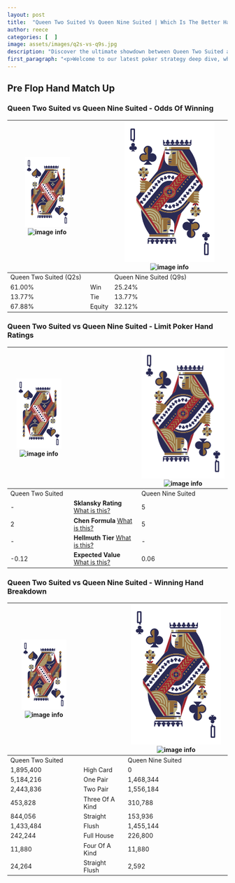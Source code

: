 ```yaml
---
layout: post
title:  "Queen Two Suited Vs Queen Nine Suited | Which Is The Better Hand In Poker? A Complete Guide"
author: reece
categories: [  ]
image: assets/images/q2s-vs-q9s.jpg
description: "Discover the ultimate showdown between Queen Two Suited and Queen Nine Suited in poker! Uncover the odds, strategies, and scenarios where one hand triumphs over the other. Get ready to up your poker game with this thrilling analysis."
first_paragraph: "<p>Welcome to our latest poker strategy deep dive, where we're pitting two distinct hands against each other in a high-stakes showdown: Queen Two Suited vs Queen Nine Suited.</p><p>In the dynamic world of poker, every decision counts, and knowing which hand holds the upper hand is key to your success at the table.</p><p>In this article, we'll dissect these two hands, explore the scenarios where one dominates the other, and equip you with the knowledge to make strategic choices that can tip the odds in your favor.</p><p>Get ready to unravel the intriguing dynamics of these poker hands and elevate your game to new heights.</p>"
---
```




[comment]: # (sp0)

## Pre Flop Hand Match Up

<div class="table hand-ratings" markdown="1"> 



### Queen Two Suited vs Queen Nine Suited - Odds Of Winning


    
| ![image info](assets/images/hand1/Q.png) ![image info](assets/images/hand1/2s.png) |  | ![image info](assets/images/hand2/Q.png) ![image info](assets/images/hand2/9s.png) |
| -------- | -------- | -------- |
| Queen Two Suited (Q2s) |  | Queen Nine Suited (Q9s) |
| 61.00% | Win | 25.24% |
| 13.77% | Tie | 13.77% |
| 67.88% | Equity | 32.12% |




[comment]: # (sp1)



### Queen Two Suited vs Queen Nine Suited - Limit Poker Hand Ratings


    
| ![image info](assets/images/hand1/Q.png) ![image info](assets/images/hand1/2s.png) |  | ![image info](assets/images/hand2/Q.png) ![image info](assets/images/hand2/9s.png) |
| -------- | -------- | -------- |
| Queen Two Suited |  | Queen Nine Suited |
| - | **Sklansky Rating** [What is this?](/sklansky-rating-explained) | 5 |
| 2 | **Chen Formula** [What is this?](/chen-formula-explained) | 5 |
| - | **Hellmuth Tier** [What is this?](/Hellmuth-tier-explained) | - |
| -0.12 | **Expected Value** [What is this?](/expected-value-explained) | 0.06 |




[comment]: # (sp2)



### Queen Two Suited vs Queen Nine Suited - Winning Hand Breakdown


    
| ![image info](assets/images/hand1/Q.png) ![image info](assets/images/hand1/2s.png) |  | ![image info](assets/images/hand2/Q.png) ![image info](assets/images/hand2/9s.png) |
| -------- | -------- | -------- |
| Queen Two Suited |  | Queen Nine Suited |
| 1,895,400 | High Card | 0 |
| 5,184,216 | One Pair | 1,468,344 |
| 2,443,836 | Two Pair | 1,556,184 |
| 453,828 | Three Of A Kind | 310,788 |
| 844,056 | Straight | 153,936 |
| 1,433,484 | Flush | 1,455,144 |
| 242,244 | Full House | 226,800 |
| 11,880 | Four Of A Kind | 11,880 |
| 24,264 | Straight Flush | 2,592 |




[comment]: # (sp3)



</div>

[comment]: # (sp4)



[comment]: # (sp5)

